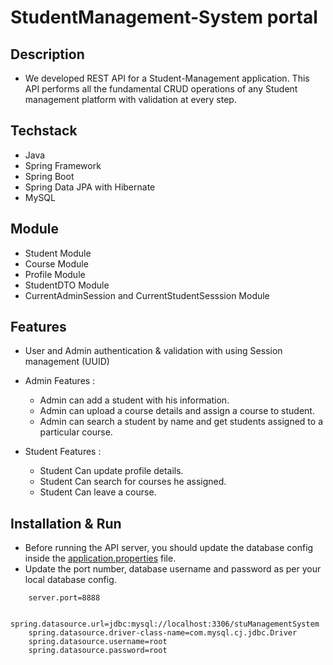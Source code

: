 # StudentManagement-System portal
## Description
- We developed REST API for a Student-Management application. This API performs all the fundamental CRUD operations of any Student management platform with validation at every step.

## Techstack
- Java
- Spring Framework
- Spring Boot
- Spring Data JPA with Hibernate
- MySQL

## Module
- Student Module
- Course Module
- Profile Module
- StudentDTO Module
- CurrentAdminSession and CurrentStudentSesssion Module


## Features
- User and Admin authentication & validation with using Session management (UUID)
* Admin Features : 
   * Admin can add a student with his information.
   * Admin can upload a course details and assign a course to student.
   * Admin can search a student by name and get students assigned to a particular course.
   
 * Student Features : 
    *  Student Can update profile details.
    *  Student Can search for courses he assigned.
    *  Student Can leave a course.
    
## Installation & Run

- Before running the API server, you should update the database config inside the [application.properties](https://github.com/shubhamgarg7239/Student-Management-System/tree/main/src/main/resources ) file.
- Update the port number, database username and password as per your local database config.

```
    server.port=8888

    spring.datasource.url=jdbc:mysql://localhost:3306/stuManagementSystem
    spring.datasource.driver-class-name=com.mysql.cj.jdbc.Driver
    spring.datasource.username=root
    spring.datasource.password=root
    
```

